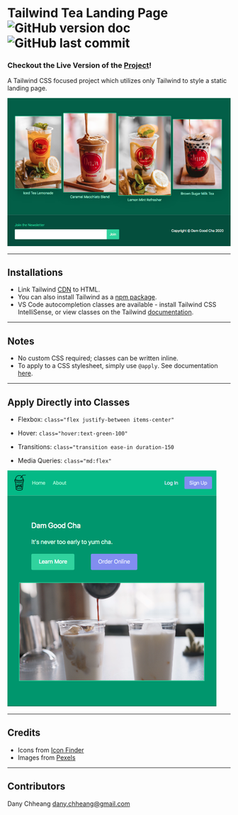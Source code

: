 # Tailwind Tea Landing Page ![GitHub version doc](https://img.shields.io/badge/Version-1.0.0-red) ![GitHub last commit](https://img.shields.io/github/last-commit/dcc5235/Tea_Landing?style=flat-square) 

### Checkout the Live Version of the [Project](https://dcc5235.github.io/Tea_Landing/)!

A Tailwind CSS focused project which utilizes only Tailwind to style a static landing page.

![](readme2.png)

---

## Installations
- Link Tailwind [CDN](https://cdnjs.com/libraries/tailwindcss) to HTML.
- You can also install Tailwind as a [npm package](https://tailwindcss.com/).
- VS Code autocompletion classes are available - install Tailwind CSS IntelliSense, or view classes on the Tailwind [documentation](https://tailwindcss.com/docs).

---

## Notes
- No custom CSS required; classes can be written inline.
- To apply to a CSS stylesheet, simply use ```@apply```. See documentation [here](https://github.com/tailwindlabs/tailwindcss/pull/2159).

---

## Apply Directly into Classes

- Flexbox: ```class="flex justify-between items-center"```

- Hover: ```class="hover:text-green-100"```

- Transitions: ```class="transition ease-in duration-150```

- Media Queries: ```class="md:flex"```

![](readme1.png)

---

## Credits
- Icons from [Icon Finder](https://www.iconfinder.com/)
- Images from [Pexels](https://www.pexels.com/)

---

## Contributors

Dany Chheang dany.chheang@gmail.com
